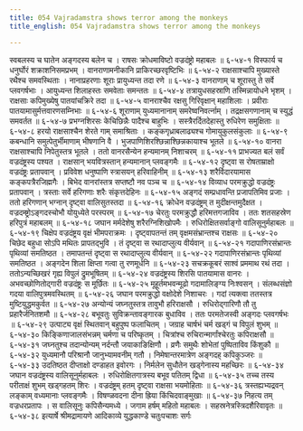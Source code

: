 ```yaml
---
title: 054 Vajradamstra shows terror among the monkeys
title_english: 054 Vajradamstra shows terror among the monkeys

---
```

<div class="audioEmbed"  caption="श्रीराम-हरिसीताराममूर्ति-घनपाठिभ्यां वचनम्" src="https://archive.org/download/Ramayana-recitation-Sriram-harisItArAmamUrti-Ghanapaati-v2/Kanda_6/Kanda_6_YK-054-Vajradamstra_shows_terror_among_the_monkeys__0.mp3"></div>
स्वबलस्य च घातेन अङ्गदस्य बलेन च ।  
राषसः क्रोधमाविष्टो वज्रदंष्ट्रो महाबलः ॥ ६-५४-१  
विस्फार्य च धनुर्घोरं शक्राशनिसमप्रभम् ।  
वानराणामनीकानि प्राकिरच्छरवृष्टिभिः ॥ ६-५४-२  
राक्षसाश्चापि मुख्यास्ते रथैश्च समवस्थिताः ।  
नानाप्रहरणाः शूराः प्रायुध्यन्त तदा रणे ॥ ६-५४-३  
वानराणाम् च शूरास्तु ते सर्वे प्लवगर्षभाः ।  
आयुध्यन्त शिलाहस्तः समवेताः समन्ततः ॥ ६-५४-४  
तत्रायुधसहस्राणि तस्मिन्नायोधने भृशम् ।  
राक्षसाः कपिमुख्येषु पातयांचक्रिरे तदा ॥ ६-५४-५  
वानराश्चैव रक्षसु गिरिवृक्षान् महाशिलाः ।  
प्रवीराः पातयामासुर्मत्तवारणसम्निभाः ॥ ६-५४-६  
शूराणाम् युध्यमानानाम् समरेष्वनिवर्त्नाम् ।  
तद्रक्षसगणानाम् च स्युद्धं समवर्तत ॥ ६-५४-७  
प्रभग्नशिरसः केचिछिन्नैः पादैश्च बाहुभिः ।  
सस्त्रैरर्दितदेहास्तु रुधिरेण समुक्षिताः ॥ ६-५४-८  
हरयो राक्षसाश्चैन शेरते गाम् समाश्रिताः ।  
कङ्कगृध्राबलाढ्यश्च गोमायुकुलसंकुलाः ॥ ६-५४-९  
कबन्धानि समुत्पेतुर्भीमाणाम् भीषणानि वै ।  
भुजपाणिशिरश्छिन्नाश्छिन्नकायाश्च भूतले ॥ ६-५४-१०  
वानरा राक्षसाश्चापि निपेतुस्तत्र भूतले ।  
ततो वानरसैन्येन हन्यमानम् निशाचरम् ॥ ६-५४-११  
प्राभज्यत बलं सर्वं वज्रदंष्ट्रस्य पश्यत ।  
राक्षसान् भयवित्रस्तान् हन्यमानान् प्लवङ्गमैः ॥ ६-५४-१२  
दृष्ट्वा स रोषताम्राक्षो वज्रदंष्ट्रः प्रतापवान् ।  
प्रविवेश धनुष्पाणि स्त्रासयन् हरिवाहिनीम् ॥ ६-५४-१३  
शरैर्विदारयामास कङ्कपत्रैरजिह्मगैः ।  
बिभेद वानरांस्तत्र सप्तष्टौ नव पञ्च च ॥ ६-५४-१४  
विव्याध परमक्रुद्धो वज्रदंष्ट्रः प्रतापवान् ।  
त्रस्ताः सर्वे हरिगणाः शरैः संकृत्तदेहिनः ॥ ६-५४-१५  
अङ्गदं सम्प्रधावन्ति प्रजापतिमिव प्रजाः ।  
ततो हरिगणान् भग्नान् दृष्ट्वा वालिसुतस्तदा ॥ ६-५४-१६  
क्रोधेन वज्रदंष्ट्रम् त मुदीक्षन्तमुदैक्षत ।  
वज्रदम्ष्ट्रोऽङ्गदस्चोभौ योयुध्येते परस्परम् ॥ ६-५४-१७  
चेरतुः परमक्रुद्धौ हरिमत्तगजाविव ।  
ततः शतसहस्रेण हरिपुत्रं महाबलम् ॥ ६-५४-१८  
जघान मर्मदेशेषु शरैरग्निशिखोपमैः ।  
रुधिरोक्षितसर्वाङ्गो वालिसूनुर्महाबलः ॥ ६-५४-१९  
चिक्षेप वज्रदंष्ट्रय वृक्षं भीमपराक्रमः ।  
दृष्ट्वापतन्तं तम् वृक्षमसंभ्रान्तश्च राक्षसः ॥ ६-५४-२०  
चिछेद बहुधा सोऽपि मथितः प्रापतद्भुवि ।  
तं दृष्ट्वा स रथादाप्लुत्य वीर्यवान् ॥ ६-५४-२१  
गदापाणिरसंभ्रान्तः पृथिव्यां समतिष्ठत ।  
तमापतन्तं दृष्ट्वा स रथादाप्लुत्य वीर्यवान् ॥ ६-५४-२२  
गदापाणिरसंभ्रान्तः पृथिव्यां समतिष्ठत ।  
अङ्गदेन शिला क्षिप्ता गत्वा तु रणमूर्धनि ॥ ६-५४-२३  
सचक्रकूबरं साश्वं प्रममाथ रथं तदा ।  
ततोऽन्यच्छिखरं गृह्य विपुलं द्रुमभूषितम् ॥ ६-५४-२४  
वज्रदंष्ट्रस्य शिरसि पातयामास वानरः ।  
अभवच्छोणितोद्गारी वज्रदंष्ट्रः स मूर्छितः ॥ ६-५४-२५  
मूहूर्तमभवन्मूढो गदामालिङ्ग्य निःश्वसन् ।  
संलब्धसंज्ञो गदया वालिपुत्रमवस्थितम् ॥ ६-५४-२६  
जघान परमक्रुद्धो वक्षोदेशे निशाचरः ।  
गदां त्यक्त्वा ततस्तत्र मुष्टियुद्धमकुर्वत ॥ ६-५४-२७  
अन्योन्यं जघ्नतुस्तत्र तावुभौ हरिराक्षसौ ।  
रुधिरोद्गारिणौ तौ तु प्रहारैर्जनितशमौ ॥ ६-५४-२८  
बभूवतुः सुविक्रन्तावङ्गारक बुधाविव ।  
ततः परमतेजस्वी अङ्गदः प्लवगर्षभः ॥ ६-५४-२९  
उत्पाट्य वृक्षं स्थितवान् बहुपुष्प फलाचितम् ।  
जग्राह चार्षभं चर्म खड्गं च विपुलं शुभम् ॥ ६-५४-३०  
किङ्किणाजालसंभन्नम् चर्मणा च परिष्कृतम् ।  
चित्रांश्च रुचिरान्मार्गांश्चेरतुः कपिराक्षसौ ॥ ६-५४-३१  
जघ्नतुश्च तदान्योन्यम् नर्दन्तौ जयाकाङिक्षिणौ ।  
व्रणैः समुथैः शोभेतां पुष्पिताविव किंशुकौ ॥ ६-५४-३२  
युध्यमानौ परिश्रानौ जानुभ्यामवनीम् गतौ ।  
निमेषान्तरमात्रेण अङ्गदह् कपिकुञ्जरः ॥ ६-५४-३३  
उदतिष्ठत दीप्ताक्षो दण्डाहत इवोरगः ।  
निर्मलेन सुधौतेन खड्गेनास्य महच्छिरः ॥ ६-५४-३४  
जघान वज्रदंष्ट्रस्य वालिसूनुर्महाबलः ।  
रुधिरोक्षितगात्रस्य बभूव पतितम् द्विधा ॥ ६-५४-३५  
तच्च तस्य परीताक्षं शुभम् खड्गहतम् शिरः ।  
वज्रदंष्ट्रम् हतम् दृष्ट्वा राक्षसा भयमोहिताः ॥ ६-५४-३६  
त्रस्तह्यभ्यद्रवन् लङ्काम् वध्यमानाः प्लवङ्गमैः ।  
विषण्ळवदना दीना ह्रिया किंचिदवाङ्मुखाः ॥ ६-५४-३७  
निहत्य तम् वज्रधरप्रतापः ।  
स वालिसूनुः कपिसैन्यमध्ये ।  
जगाम हर्षम् महितो महाबलः ।  
सहस्रनेत्रस्त्रिदशैरिवावृतः ॥ ६-५४-३८  
इत्यार्षे श्रीमद्रामायणे आदिकाव्ये युद्धकाण्डे चतुःपचाशः सर्गः